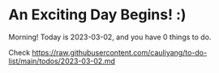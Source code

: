 # An Exciting Day Begins! :)

Morning! Today is 2023-03-02, and you have 0 things to do.

Check https://raw.githubusercontent.com/cauliyang/to-do-list/main/todos/2023-03-02.md